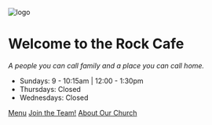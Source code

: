 <!-- _coverpage.md -->

![logo](/_images/gang-logo.png ':size=140x120')

# Welcome to the Rock Cafe

*A people you can call family and a place you can call home.*

- Sundays: 9 - 10:15am | 12:00 - 1:30pm
- Thursdays: Closed
- Wednesdays: Closed

[Menu](README.md)
[Join the Team!](https://forms.gle/GaLgizvFEL2XTnQD6)
[About Our Church](https://www.voeaglerock.org/)